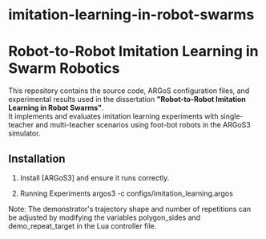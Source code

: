 # imitation-learning-in-robot-swarms
# Robot-to-Robot Imitation Learning in Swarm Robotics

This repository contains the source code, ARGoS configuration files, and experimental results used in the dissertation **"Robot-to-Robot Imitation Learning in Robot Swarms"**.  
It implements and evaluates imitation learning experiments with single-teacher and multi-teacher scenarios using foot-bot robots in the ARGoS3 simulator.


## Installation

1. Install [ARGoS3] and ensure it runs correctly.  

2. Running Experiments
argos3 -c configs/imitation_learning.argos

Note: The demonstrator's trajectory shape and number of repetitions can be adjusted by modifying the variables polygon_sides and demo_repeat_target in the Lua controller file.
